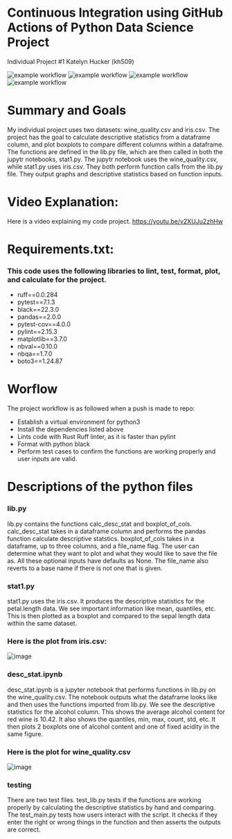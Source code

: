# Continuous Integration using GitHub Actions of Python Data Science Project
Individual Project #1
Katelyn Hucker (kh509)

![example workflow](https://github.com/nogibjj/kh509_indproject1/actions/workflows/format.yml/badge.svg)
![example workflow](https://github.com/nogibjj/kh509_indproject1/actions/workflows/lint.yml/badge.svg)
![example workflow](https://github.com/nogibjj/kh509_indproject1/actions/workflows/install.yml/badge.svg)
![example workflow](https://github.com/nogibjj/kh509_indproject1/actions/workflows/test.yml/badge.svg)

# Summary and Goals
My individual project uses two datasets: wine_quality.csv and iris.csv. The project has the goal to calculate descriptive statistics from a dataframe column, and plot boxplots to compare different columns within a dataframe. The functions are defined in the lib.py file, which are then called in both the jupytr notebooks, stat1.py. The jupytr notebook uses the wine_quality.csv, while stat1.py uses iris.csv. They both perform function calls from the lib.py file. They output graphs and descriptive statistics based on function inputs. 

# Video Explanation:
Here is a video explaining my code project. 
https://youtu.be/v2XUJu2zhHw


# Requirements.txt:
### This code uses the following libraries to lint, test, format, plot, and calculate for the project. 

- ruff==0.0.284
- pytest==7.1.3
- black==22.3.0
- pandas==2.0.0 
- pytest-cov==4.0.0
- pylint==2.15.3
- matplotlib==3.7.0
- nbval==0.10.0
- nbqa==1.7.0
- boto3==1.24.87


# Worflow 

The project workflow is as followed when a push is made to repo:

- Establish a virtual environment for python3
- Install the dependencies listed above
- Lints code with Rust Ruff linter, as it is faster than pylint
- Format with python black
- Perform test cases to confirm the functions are working properly and user inputs are valid.

# Descriptions of the python files

### lib.py 

lib.py contains the functions calc_desc_stat and boxplot_of_cols. calc_desc_stat takes in a dataframe column and performs the pandas function calculate descriptive statstics. boxplot_of_cols takes in a dataframe, up to three columns, and a file_name flag. The user can determine what they want to plot and what they would like to save the file as. All these optional inputs have defaults as None. The file_name also reverts to a base name if there is not one that is given.  


### stat1.py 

stat1.py uses the iris.csv. It produces the descriptive statistics for the petal.length data. We see important information like mean, quantiles, etc. This is then plotted as a boxplot and compared to the sepal length data within the same dataset. 

### Here is the plot from iris.csv:

![image](https://github.com/nogibjj/kh509_indproject1/assets/143521756/0e7be0d7-c986-4d60-a928-d15eb9e50cb4)


### desc_stat.ipynb

desc_stat.ipynb is a jupyter notebook that performs functions in lib.py on the wine_quality.csv. The notebook outputs what the dataframe looks like and then uses the functions imported from lib.py. We see the descriptive statistics for the alcohol column. This shows the average alcohol content for red wine is 10.42. It also shows the quantiles, min, max, count, std, etc. It then plots 2 boxplots one of alcohol content and one of fixed acidity in the same figure. 

### Here is the plot for wine_quality.csv

![image](https://github.com/nogibjj/kh509_indproject1/assets/143521756/ee646c69-265b-48be-a985-399db0e63e37)


### testing

There are two test files. test_lib.py tests if the functions are working properly by calculating the descriptive statistics by hand and comparing. The test_main.py tests how users interact with the script. It checks if they enter the right or wrong things in the function and then asserts the outputs are correct. 

  
